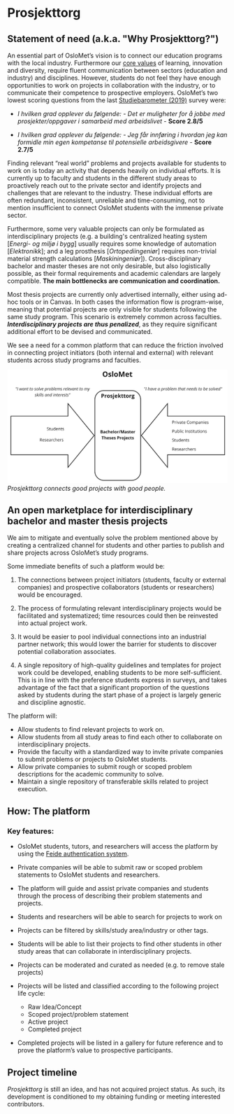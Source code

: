 # Prosjekttorg

## Statement of need (a.k.a. "Why Prosjekttorg?")

An essential part of OsloMet’s vision is to connect our education programs with the local industry. Furthermore our [core values](https://www.oslomet.no/en/about/strategy-vision) of learning, innovation and diversity, require fluent communication between sectors (education and industry) and disciplines. However, students do not feel they have enough opportunities to work on projects in collaboration with the industry, or to communicate their competence to prospective employers. OsloMet’s two lowest scoring questions from the last [Studiebarometer (2019)](https://www.hioa.no/content/download/149923/4156877/file/Studiebarometeret%25202019%2520-%2520Institusjonsrapport.pdf) survey were:

* *I hvilken grad opplever du følgende: - Det er muligheter for å jobbe med prosjekter/oppgaver i samarbeid med arbeidslivet* - **Score 2.8/5**

* *I hvilken grad opplever du følgende: - Jeg får innføring i hvordan jeg kan formidle min egen kompetanse til potensielle arbeidsgivere* - **Score 2.7/5**

Finding relevant “real world” problems and projects available for students to work on is today an activity that depends heavily on individual efforts. It is currently up to faculty and students in the different study areas to proactively reach out to the private sector and identify projects and challenges that are relevant to the industry. These individual efforts are often redundant, inconsistent, unreliable and time-consuming, not to mention insufficient to connect OsloMet students with the immense private sector.

Furthermore, some very valuable projects can only be formulated as interdisciplinary projects (e.g. a building's centralized heating system [*Energi- og miljø i bygg*] usually requires some knowledge of automation [*Elektronikk*]; and a leg prosthesis [*Ortopediingeniør*] requires non-trivial material strength calculations [*Maskiningeniør*]). Cross-disciplinary bachelor and master theses are not only desirable, but also logistically possible, as their formal requirements and academic calendars are largely compatible. **The main bottlenecks are communication and coordination.**

Most thesis projects are currently only advertised internally, either using ad-hoc tools or in Canvas. In both cases the information flow is program-wise, meaning that potential projects are only visible for students following the same study program. This scenario is extremely common across faculties. ***Interdisciplinary projects are thus penalized***, as they require significant additional effort to be devised and communicated.

We see a need for a common platform that can reduce the friction involved in connecting project initiators (both internal and external) with relevant students across study programs and faculties.

![*Prosjekttorg* idea](./static/images/prosjekttorg_explanation.png "Prosjekttorg explained")*Prosjekttorg connects good projects with good people.*

## An open marketplace for interdisciplinary bachelor and master thesis projects

We aim to mitigate and eventually solve the problem mentioned above by creating a centralized channel for students and other parties to publish and share projects across OsloMet’s study programs.

Some immediate benefits of such a platform would be:
1. The connections between project initiators (students, faculty or external companies) and prospective collaborators (students or researchers) would be encouraged.

2. The process of formulating relevant interdisciplinary projects would be facilitated and systematized; time resources could then be reinvested into actual project work.

3. It would be easier to pool individual connections into an industrial partner network; this would lower the barrier for students to discover potential collaboration associates.

4. A single repository of high-quality guidelines and templates for project work could be developed, enabling students to be more self-sufficient.  
This is in line with the preference students express in surveys, and takes advantage of the fact that a significant proportion of the questions asked by students during the start phase of a project is largely generic and discipline agnostic.  

The platform will:
* Allow students to find relevant projects to work on.
* Allow students from all study areas to find each other to collaborate on interdisciplinary projects.
* Provide the faculty with a standardized way to invite private companies to submit problems or projects to OsloMet students.
* Allow private companies to submit rough or scoped problem descriptions for the academic community to solve.
* Maintain a single repository of transferable skills related to project execution.

## How: The platform

### Key features:

* OsloMet students, tutors, and researchers will access the platform by using the [Feide authentication system](https://www.feide.no/bruksvilkaar-tjenesteleverand%C3%B8rer-i-Feide).
* Private companies will be able to submit raw or scoped problem statements to OsloMet students and researchers.
* The platform will guide and assist private companies and students through the process of describing their problem statements and projects.
* Students and researchers will be able to search for projects to work on
* Projects can be filtered by skills/study area/industry or other tags.
* Students will be able to list their projects to find other students in other study areas that can collaborate in interdisciplinary projects.
* Projects can be moderated and curated as needed (e.g. to remove stale projects)
* Projects will be listed and classified according to the following project life cycle:
  * Raw Idea/Concept
  * Scoped project/problem statement
  * Active project
  * Completed project

* Completed projects will be listed in a gallery for future reference and to prove the platform’s value to prospective participants.

## Project timeline
*Prosjekttorg* is still an idea, and has not acquired project status. As such, its development is conditioned to my obtaining funding or meeting interested contributors.
